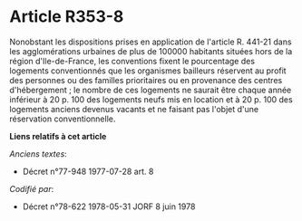 # Article R353-8

Nonobstant les dispositions prises en application de l'article R. 441-21 dans les agglomérations urbaines de plus de 100000
habitants situées hors de la région d'Ile-de-France, les conventions fixent le pourcentage des logements conventionnés que
les organismes bailleurs réservent au profit des personnes ou des familles prioritaires ou en provenance des centres
d'hébergement ; le nombre de ces logements ne saurait être chaque année inférieur à 20 p. 100 des logements neufs mis en
location et à 20 p. 100 des logements anciens devenus vacants et ne faisant pas l'objet d'une réservation conventionnelle.

**Liens relatifs à cet article**

_Anciens textes_:

  - Décret n°77-948 1977-07-28 art. 8

_Codifié par_:

  - Décret n°78-622 1978-05-31 JORF 8 juin 1978
